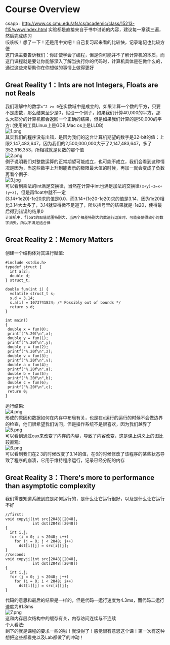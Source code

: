 # Course Overview
csapp : http://www.cs.cmu.edu/afs/cs/academic/class/15213-f15/www/index.html 
实验都是直接来自于书中讨论的内容，建议每一章读三遍，然后完成练习  
咳咳咳！想了一下！还是用中文吧！自己复习起来看的比较快，记录笔记也比较方便  
这门课主要告诉我们：你即使学会了编程，但是你可能并不了解计算机的本质，而这门课程就是要让你能够深入了解当执行你的代码时，计算机具体是在做什么的，通过这些来帮助你在你想做的事情上做得更好 
## Great Reality 1：Ints are not Integers, Floats are not Reals
我们理解中的数学`x^2 >= 0`在实数域中是成立的，如果计算一个数的平方，只要不是虚数，那么结果至少是0，假设一个例子，如果我们计算40,000的平方，那么大部分的计算机都会返回一个正确的结果，但是如果我们计算的是50,000的平方: (使用的工具Linux上是GDB,Mac os上是LLDB)  
![1.png](https://i.loli.net/2020/12/14/ZbfV6AexQGTrvoa.png)  
其实我们的程序没有出错，是因为我们的这台计算机期望的数字是32-bit的值：上限2,147,483,647，因为我们的2,500,000,000大于了2,147,483,647，多了352,516,353，所相减就是负数的那个值  
![2.png](https://i.loli.net/2020/12/14/LhpeDx8Z7nKHXcY.png)  
例子说明我们对整数运算的正常期望可能成立，也可能不成立，我们会看到这种情况是因为，当这些数字上升到能表示的极限最大值的时候，再加一就会变成了负数  
再看个例子:  
![3.jpg](https://i.loli.net/2020/12/14/uOrSMplmINL4k8Z.png)  
可以看到乘法的int满足交换律，当然在计算中int也满足加法的交换律`(x+y)+z=x+(y+z)`，但是再float中就不一定  
(3.14+1e20)-1e20求的值是0.0，而3.14+(1e20-1e20)求的值是3.14，因为1e20相比3.14大太多了，3.14就显得微不足道了，所以括号里的结果就是-1e20，使得最后得到错误的结果0  
`计算机中，float的取值范围特别大，当两个相差特别大的数进行运算时，可能会使得较小的数字消失，所以不满足结合律`
## Great Reality 2：Memory Matters
创建一个结构体对其进行赋值:  
```
#include <stdio.h>
typedef struct {
  int a[2];
  double d;
} struct_t;

double fun(int i) {
  volatile struct_t s;
  s.d = 3.14;
  s.a[i] = 1073741824; /* Possibly out of bounds */
  return s.d;
}

int main()
{
 double x = fun(0);
 printf("%.20f\n",x);
 double y = fun(1);
 printf("%.20f\n",y);
 double z = fun(2);
 printf("%.20f\n",z);
 double v = fun(3);
 printf("%.20f\n",v);
 double a = fun(4);
 printf("%.20f\n",a);
 double b = fun(5);
 printf("%.20f\n",b);
 double c = fun(6);
 printf("%.20f\n",c);
 return 0;
}
```
运行结果:  
![4.png](https://i.loli.net/2020/12/14/wegiNOZBMvflsuA.png)  
形成的原因和数据如何在内存中布局有关，也是在c运行的运行的时候不会做边界的检查，他们很希望我们访问，但是操作系统不是很喜欢，因为我们越界了  
![5.png](https://i.loli.net/2020/12/14/pQ8oS5cJ1FAlfKI.png)  
可以看到通过eax来改变了内存的内容，导致了内容改变，这是课上讲义上的图比较直观:  
![6.png](https://i.loli.net/2020/12/14/7RwCM6yrqWYd8fz.png)  
可以看到我们在2 3的时候改变了3.14的值，在6的时候修改了该程序的某些状态导致了程序的崩溃，它用于维持程序运行，记录已经分配的内存  
## Great Reality 3：There's more to performance than asymptotic complexity
我们需要知道系统到底是如何运行的，是什么让它运行很好，以及是什么让它运行不好
```
//first:
void copyij(int src[2048][2048],
            int dst[2048][2048])
{
  int i,j;
  for (i = 0; i < 2048; i++)
    for (j = 0; j < 2048; j++)
      dst[i][j] = src[i][j];
}
//second:
void copyji(int src[2048][2048],
            int dst[2048][2048])
{
  int i,j;
  for (j = 0; j < 2048; j++)
    for (i = 0; i < 2048; i++)
      dst[i][j] = src[i][j];
}
```
代码的意思和最后的结果是一样的，但是代码一运行速度为4.3ms，而代码二运行速度为81.8ms  
![7.png](https://i.loli.net/2020/12/14/e3ARka2Pdr8LivT.png)  
这和内存层次结构中的缓存有关，内存访问连续与不连续  
个人看法:  
剩下的就是课程的要求一些的啦！就没得了！感觉很有意思这个课！第一次有这种想把这些都看完以及Lab都做了的冲动！
